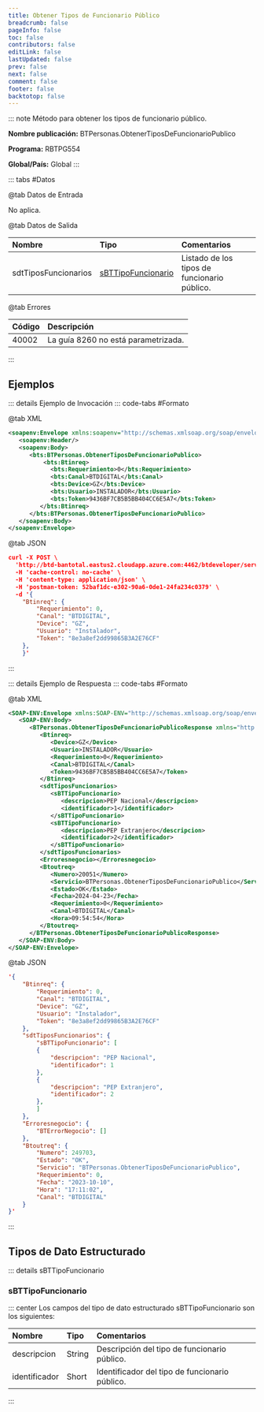 ```yaml
---
title: Obtener Tipos de Funcionario Público
breadcrumb: false
pageInfo: false
toc: false
contributors: false
editLink: false
lastUpdated: false
prev: false
next: false
comment: false
footer: false
backtotop: false
---
```


<!-- ABRE DATOS DEL MÉTODO -->
::: note Método para obtener los tipos de funcionario público.

**Nombre publicación:** BTPersonas.ObtenerTiposDeFuncionarioPublico

**Programa:** RBTPG554

**Global/País:** Global
:::
<!-- CIERRA DATOS DEL MÉTODO -->

<!-- ABRE TABLA DE DATOS -->
::: tabs #Datos 

@tab Datos de Entrada

No aplica.

@tab Datos de Salida

Nombre | Tipo | Comentarios
:--------- | :----------- | :-----------
sdtTiposFuncionarios | [sBTTipoFuncionario](#sbttipofuncionario) | Listado de los tipos de funcionario público.

@tab Errores

Código | Descripción
:--------- | :-----------
40002 | La guía 8260 no está parametrizada.
::: 
<!-- CIERRA TABLA DE DATOS -->

## **Ejemplos**

<!-- ABRE EJEMPLO DE INVOCACIÓN -->
::: details Ejemplo de Invocación 
::: code-tabs #Formato

@tab XML
```xml
<soapenv:Envelope xmlns:soapenv="http://schemas.xmlsoap.org/soap/envelope/" xmlns:bts="http://uy.com.dlya.bantotal/BTSOA/">
   <soapenv:Header/>
   <soapenv:Body>
      <bts:BTPersonas.ObtenerTiposDeFuncionarioPublico>
          <bts:Btinreq>
            <bts:Requerimiento>0</bts:Requerimiento>
            <bts:Canal>BTDIGITAL</bts:Canal>
            <bts:Device>GZ</bts:Device>
            <bts:Usuario>INSTALADOR</bts:Usuario>
            <bts:Token>9436BF7CB5B5BB404CC6E5A7</bts:Token>
         </bts:Btinreq>
      </bts:BTPersonas.ObtenerTiposDeFuncionarioPublico>
   </soapenv:Body>
</soapenv:Envelope>
```

@tab JSON
```json
curl -X POST \
  'http://btd-bantotal.eastus2.cloudapp.azure.com:4462/btdeveloper/servlet/com.dlya.bantotal.odwsbt_BTPersonas?ObtenerTiposDeFuncionarioPublico' \
  -H 'cache-control: no-cache' \
  -H 'content-type: application/json' \
  -H 'postman-token: 52baf1dc-e302-90a6-0de1-24fa234c0379' \
  -d '{
	"Btinreq": {
        "Requerimiento": 0,
        "Canal": "BTDIGITAL",
        "Device": "GZ",
        "Usuario": "Instalador",
        "Token": "8e3a8ef2dd99865B3A2E76CF"
    },
    }'
```
:::
<!-- CIERRA EJEMPLO DE INVOCACIÓN -->

<!-- ABRE EJEMPLO DE RESPUESTA -->
::: details Ejemplo de Respuesta 
::: code-tabs #Formato

@tab XML
```xml
<SOAP-ENV:Envelope xmlns:SOAP-ENV="http://schemas.xmlsoap.org/soap/envelope/" xmlns:xsd="http://www.w3.org/2001/XMLSchema" xmlns:SOAP-ENC="http://schemas.xmlsoap.org/soap/encoding/" xmlns:xsi="http://www.w3.org/2001/XMLSchema-instance">
   <SOAP-ENV:Body>
      <BTPersonas.ObtenerTiposDeFuncionarioPublicoResponse xmlns="http://uy.com.dlya.bantotal/BTSOA/">
         <Btinreq>
            <Device>GZ</Device>
            <Usuario>INSTALADOR</Usuario>
            <Requerimiento>0</Requerimiento>
            <Canal>BTDIGITAL</Canal>
            <Token>9436BF7CB5B5BB404CC6E5A7</Token>
         </Btinreq>
         <sdtTiposFuncionarios>
            <sBTTipoFuncionario>
               <descripcion>PEP Nacional</descripcion>
               <identificador>1</identificador>
            </sBTTipoFuncionario>
            <sBTTipoFuncionario>
               <descripcion>PEP Extranjero</descripcion>
               <identificador>2</identificador>
            </sBTTipoFuncionario>
         </sdtTiposFuncionarios>
         <Erroresnegocio></Erroresnegocio>
         <Btoutreq>
            <Numero>20051</Numero>
            <Servicio>BTPersonas.ObtenerTiposDeFuncionarioPublico</Servicio>
            <Estado>OK</Estado>
            <Fecha>2024-04-23</Fecha>
            <Requerimiento>0</Requerimiento>
            <Canal>BTDIGITAL</Canal>
            <Hora>09:54:54</Hora>
         </Btoutreq>
      </BTPersonas.ObtenerTiposDeFuncionarioPublicoResponse>
   </SOAP-ENV:Body>
</SOAP-ENV:Envelope>
```

@tab JSON
```json
'{
	"Btinreq": {
        "Requerimiento": 0,
        "Canal": "BTDIGITAL",
        "Device": "GZ",
        "Usuario": "Instalador",
        "Token": "8e3a8ef2dd99865B3A2E76CF"
    },
    "sdtTiposFuncionarios": {
        "sBTTipoFuncionario": [
        {
            "descripcion": "PEP Nacional",
            "identificador": 1
        },
        {
            "descripcion": "PEP Extranjero",
            "identificador": 2
        },
        ]
    },
    "Erroresnegocio": {
        "BTErrorNegocio": []
    },
    "Btoutreq": {
        "Numero": 249703,
        "Estado": "OK",
        "Servicio": "BTPersonas.ObtenerTiposDeFuncionarioPublico",
        "Requerimiento": 0,
        "Fecha": "2023-10-10",
        "Hora": "17:11:02",
        "Canal": "BTDIGITAL"
    }
}'
```
::: 
<!-- CIERRA EJEMPLO DE RESPUESTA -->

## **Tipos de Dato Estructurado**

<!-- ABRE SDT -->
::: details sBTTipoFuncionario  

### sBTTipoFuncionario

::: center 
Los campos del tipo de dato estructurado sBTTipoFuncionario son los siguientes: 

Nombre | Tipo | Comentarios 
:--------- | :----------- | :----------- 
descripcion | String | Descripción del tipo de funcionario público.
identificador | Short | Identificador del tipo de funcionario público.
:::
<!-- CIERRA SDT -->